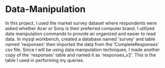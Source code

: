 # Data-Manipulation
In this project, I used the market survey dataset where respondents were asked whether Acer or Sony is their preferred computer brand. I utilized data manipulation commands to provide an organized and easier to read data.
In mysql workbench, created a database named 'survey' and table named 'responses' then imported the data from the 'CompleteResponses' csv file. Since I will be using data manipulation techniques, I made another copy of the 'responses' table and named it as 'responses_v2'. This is the table I used in performing my queries.
